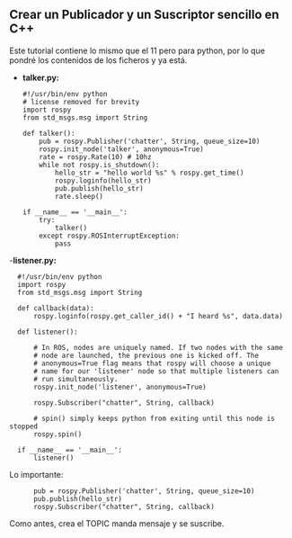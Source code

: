 ## **Crear un Publicador y un Suscriptor sencillo en C++**

Este tutorial contiene lo mismo que el 11 pero para python, por lo que pondré los contenidos de los ficheros y ya está.

- **talker.py:**

      #!/usr/bin/env python
      # license removed for brevity
      import rospy
      from std_msgs.msg import String

      def talker():
          pub = rospy.Publisher('chatter', String, queue_size=10)
          rospy.init_node('talker', anonymous=True)
          rate = rospy.Rate(10) # 10hz
          while not rospy.is_shutdown():
              hello_str = "hello world %s" % rospy.get_time()
              rospy.loginfo(hello_str)
              pub.publish(hello_str)
              rate.sleep()

      if __name__ == '__main__':
          try:
              talker()
          except rospy.ROSInterruptException:
              pass


-**listener.py:**

      #!/usr/bin/env python
      import rospy
      from std_msgs.msg import String

      def callback(data):
          rospy.loginfo(rospy.get_caller_id() + "I heard %s", data.data)

      def listener():

          # In ROS, nodes are uniquely named. If two nodes with the same
          # node are launched, the previous one is kicked off. The
          # anonymous=True flag means that rospy will choose a unique
          # name for our 'listener' node so that multiple listeners can
          # run simultaneously.
          rospy.init_node('listener', anonymous=True)

          rospy.Subscriber("chatter", String, callback)

          # spin() simply keeps python from exiting until this node is stopped
          rospy.spin()

      if __name__ == '__main__':
          listener()
          
Lo importante:

          pub = rospy.Publisher('chatter', String, queue_size=10)
          pub.publish(hello_str)
          rospy.Subscriber("chatter", String, callback)

Como antes, crea el TOPIC manda mensaje y se suscribe.
    
